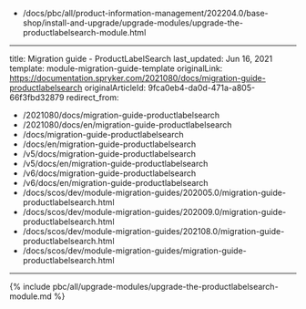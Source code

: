   - /docs/pbc/all/product-information-management/202204.0/base-shop/install-and-upgrade/upgrade-modules/upgrade-the-productlabelsearch-module.html
---
title: Migration guide - ProductLabelSearch
last_updated: Jun 16, 2021
template: module-migration-guide-template
originalLink: https://documentation.spryker.com/2021080/docs/migration-guide-productlabelsearch
originalArticleId: 9fca0eb4-da0d-471a-a805-66f3fbd32879
redirect_from:
  - /2021080/docs/migration-guide-productlabelsearch
  - /2021080/docs/en/migration-guide-productlabelsearch
  - /docs/migration-guide-productlabelsearch
  - /docs/en/migration-guide-productlabelsearch
  - /v5/docs/migration-guide-productlabelsearch
  - /v5/docs/en/migration-guide-productlabelsearch
  - /v6/docs/migration-guide-productlabelsearch
  - /v6/docs/en/migration-guide-productlabelsearch
  - /docs/scos/dev/module-migration-guides/202005.0/migration-guide-productlabelsearch.html
  - /docs/scos/dev/module-migration-guides/202009.0/migration-guide-productlabelsearch.html
  - /docs/scos/dev/module-migration-guides/202108.0/migration-guide-productlabelsearch.html
  - /docs/scos/dev/module-migration-guides/migration-guide-productlabelsearch.html
---

{% include pbc/all/upgrade-modules/upgrade-the-productlabelsearch-module.md %} <!-- To edit, see /_includes/pbc/all/upgrade-modules/upgrade-the-productlabelsearch-module.md -->
